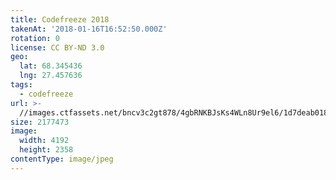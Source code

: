 ```yaml
---
title: Codefreeze 2018
takenAt: '2018-01-16T16:52:50.000Z'
rotation: 0
license: CC BY-ND 3.0
geo:
  lat: 68.345436
  lng: 27.457636
tags:
  - codefreeze
url: >-
  //images.ctfassets.net/bncv3c2gt878/4gbRNKBJsKs4WLn8Ur9el6/1d7deab01864364941d6ced9719d67b7/codefreeze-2018_39801757321_o
size: 2177473
image:
  width: 4192
  height: 2358
contentType: image/jpeg
---
```


